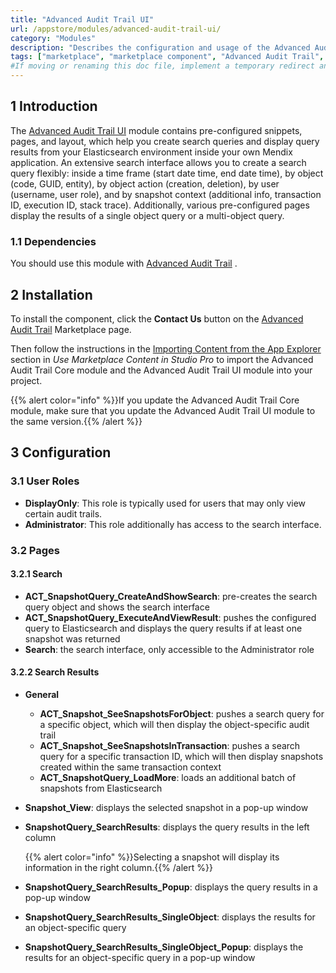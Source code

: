 ```yaml
---
title: "Advanced Audit Trail UI"
url: /appstore/modules/advanced-audit-trail-ui/
category: "Modules"
description: "Describes the configuration and usage of the Advanced Audit Trail UI module, which is available in the Mendix Marketplace."
tags: ["marketplace", "marketplace component", "Advanced Audit Trail", "UI"]
#If moving or renaming this doc file, implement a temporary redirect and let the respective team know they should update the URL in the product. See Mapping to Products for more details. 
---
```


## 1 Introduction

The [Advanced Audit Trail UI]((https://marketplace.mendix.com/link/component/120943) ) module contains pre-configured snippets, pages, and layout, which help you create search queries and display query results from your Elasticsearch environment inside your own Mendix application. An extensive search interface allows you to create a search query flexibly: inside a time frame (start date time, end date time), by object (code, GUID, entity), by object action (creation, deletion), by user (username, user role), and by snapshot context (additional info, transaction ID, execution ID, stack trace). Additionally, various pre-configured pages display the results of a single object query or a multi-object query.

### 1.1 Dependencies

You should use this module with [Advanced Audit Trail](/appstore/app-services/advanced-audit-trail/) .

## 2 Installation

To install the component, click the **Contact Us** button on the [Advanced Audit Trail](https://marketplace.mendix.com/link/component/120943) Marketplace page. 

Then follow the instructions in the [Importing Content from the App Explorer](/appstore/general/app-store-content/#import) section in *Use Marketplace Content in Studio Pro* to import the Advanced Audit Trail Core module and the Advanced Audit Trail UI module into your project.

{{% alert color="info" %}}If you update the Advanced Audit Trail Core module, make sure that you update the Advanced Audit Trail UI module to the same version.{{% /alert %}}

## 3 Configuration

### 3.1 User Roles

* **DisplayOnly**: This role is typically used for users that may only view certain audit trails.
* **Administrator**: This role additionally has access to the search interface.

### 3.2 Pages

#### 3.2.1 Search

* **ACT_SnapshotQuery_CreateAndShowSearch**: pre-creates the search query object and shows the search interface
* **ACT_SnapshotQuery_ExecuteAndViewResult**: pushes the configured query to Elasticsearch and displays the query results if at least one snapshot was returned
* **Search**: the search interface, only accessible to the Administrator role

#### 3.2.2 Search Results

* **General**
  * **ACT_Snapshot_SeeSnapshotsForObject**: pushes a search query for a specific object, which will then display the object-specific audit trail
  * **ACT_Snapshot_SeeSnapshotsInTransaction**: pushes a search query for a specific transaction ID, which will then display snapshots created within the same transaction context
  * **ACT_SnapshotQuery_LoadMore**: loads an additional batch of snapshots from Elasticsearch
* **Snapshot_View**: displays the selected snapshot in a pop-up window
*  **SnapshotQuery_SearchResults**: displays the query results in the left column

    {{% alert color="info" %}}Selecting a snapshot will display its information in the right column.{{% /alert %}}

* **SnapshotQuery_SearchResults_Popup**: displays the query results in a pop-up window
* **SnapshotQuery_SearchResults_SingleObject**: displays the results for an object-specific query
* **SnapshotQuery_SearchResults_SingleObject_Popup**: displays the results for an object-specific query in a pop-up window

